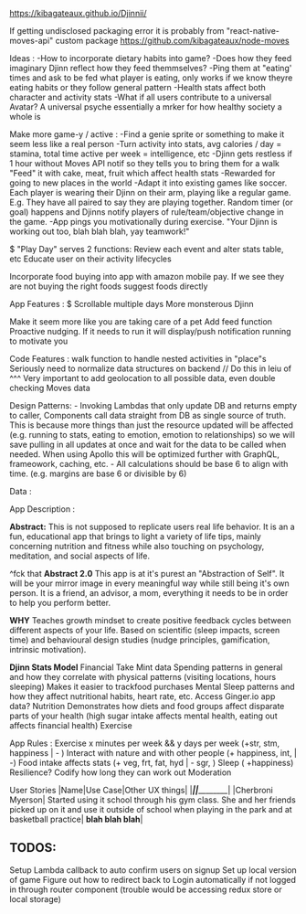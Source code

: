 https://kibagateaux.github.io/Djinnii/

If getting undisclosed packaging error it is probably from "react-native-moves-api" custom package
https://github.com/kibagateaux/node-moves



Ideas : 
  -How to incorporate dietary habits into game?
  -Does how they feed imaginary Djinn reflect how they feed themmselves?
  -Ping them at "eating' times and ask to be fed what player is eating, only works if we know theyre eating habits or they follow general pattern
  -Health stats affect both character and activity stats
  -What if all users contribute to a universal Avatar? A universal psyche essentially a mrker for how healthy society a whole is

Make more game-y / active :
  -Find a genie sprite or something to make it seem less like a real person
  -Turn activity into stats, avg calories / day = stamina, total time active per week = intelligence, etc
  -Djinn gets restless if 1 hour without Moves API notif so they tells you to bring them for a walk
  "Feed" it with cake, meat, fruit which affect health stats
  -Rewarded for going to new places in the world
  -Adapt it into existing games like soccer. Each player is wearing their Djinn on their arm, playing like a regular game. E.g. They have all paired to say they are playing together. Random timer (or goal) happens and Djinns notify players of rule/team/objective change in the game. 
  -App pings you motivationally during exercise. "Your Djinn is working out too, blah blah blah, yay teamwork!" 

$ "Play Day" serves 2 functions:
  Review each event and alter stats table, etc
  Educate user on their activity lifecycles

Incorporate food buying into app with amazon mobile pay. If we see they are not buying the right foods suggest foods directly

App Features :
  $ Scrollable multiple days
  More monsterous Djinn

  Make it seem more like you are taking care of a pet
    Add feed function
  Proactive nudging. If it needs to run it will display/push notification running to motivate you



Code Features :
  walk function to handle nested activities in "place"s
  Seriously need to normalize data structures on backend // Do this in leiu of ^^^
  Very important to add geolocation to all possible data, even double checking Moves data


  Design Patterns:
    - Invoking Lambdas that only update DB and returns empty to caller, Components call data straight from DB as single source of truth. This is because more things than just the resource updated will be affected (e.g. running to stats, eating to emotion, emotion to relationships) so we will save pulling in all updates at once and wait for the data to be called when needed. When using Apollo this will be optimized further with GraphQL, frameowork, caching, etc.
    - All calculations should be base 6 to align with time. (e.g. margins are base 6 or divisible by 6)


Data :


App Description :

  **Abstract:** This is not supposed to replicate users real life behavior. It is an a fun, educational app that brings to light a variety of life tips, mainly concerning nutrition and fitness while also touching on psychology, meditation, and social aspects of life. 

  ^fck that **Abstract 2.0** This app is at it's purest an "Abstraction of Self". It will be your mirror image in every meaningful way while still being it's own person. It is a friend,
  an advisor, a mom, everything it needs to be in order to help you perform better.

**WHY**
  Teaches growth mindset to create positive feedback cycles between different aspects of your life. Based on scientific (sleep impacts, screen time) and behavioural design studies (nudge principles, gamification, intrinsic motivation).


  **Djinn Stats Model**
  Financial 
    Take Mint data 
    Spending patterns in general and how they correlate with physical patterns (visiting locations, hours sleeping)
    Makes it easier to trackfood purchases
  Mental 
    Sleep patterns and how they affect nutritional habits, heart rate, etc.
    Access Ginger.io app data? 
  Nutrition
    Demonstrates how diets and food groups affect disparate parts of your health (high sugar intake affects mental health, eating out affects financial health)
  Exercise



App Rules : 
  Exercise x minutes per week && y days per week (+str, stm, happiness | - )
  Interact with nature and with other people (+ happiness, int,  | -)
  Food intake affects stats (+ veg, frt, fat, hyd | - sgr, )
  Sleep ( +happiness)
  Resilience? Codify how long they can work out
  Moderation 





  User Stories 
  |Name|Use Case|Other UX things|
  |_________|____________|___________|
  |Cherbroni Myerson| Started using it school through his gym class. She and her friends picked up on it and use it outside of school when playing in the park and at basketball practice| **blah blah blah**|


TODOS:
------

Setup Lambda callback to auto confirm users on signup
Set up local version of game
Figure out how to redirect back to Login automatically if not logged in through router component (trouble would be accessing redux store or local storage)
